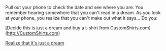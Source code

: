Pull out your phone to check the date and see where you are.
You remember hearing somewhere that you can't read in a dream.
As you look at your phone, you realize that you can't make
out what it says...
Do you:

[Decide this is just a dream and buy a t-shirt from CustomShirts.com] (http://CustomShirts.com)

[Realize that it's just a dream](https://github.com/danielstanojevic/create-your-own-adventure/blob/master/english/dream/dream.md)


